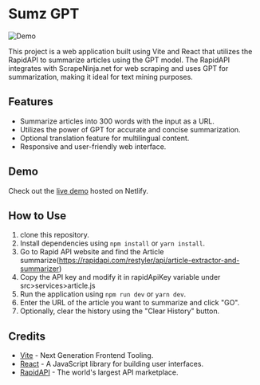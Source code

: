 # Sumz GPT

![Demo](demo.gif)

This project is a web application built using Vite and React that utilizes the RapidAPI to summarize articles using the GPT model. The RapidAPI integrates with ScrapeNinja.net for web scraping and uses GPT for summarization, making it ideal for text mining purposes.

## Features

- Summarize articles into 300 words with the input as a URL.
- Utilizes the power of GPT for accurate and concise summarization.
- Optional translation feature for multilingual content.
- Responsive and user-friendly web interface.

## Demo

Check out the [live demo](https://main--extraordinary-dieffenbachia-ea4d5f.netlify.app/) hosted on Netlify.

## How to Use

1. clone this repository.
2. Install dependencies using `npm install` or `yarn install`.
3. Go to Rapid API website and find the Article summarize(https://rapidapi.com/restyler/api/article-extractor-and-summarizer)
4. Copy the API key and modify it in rapidApiKey variable under src>services>article.js
5. Run the application using `npm run dev` or `yarn dev`.
6. Enter the URL of the article you want to summarize and click "GO".
7. Optionally, clear the history using the "Clear History" button.



## Credits

- [Vite](https://vitejs.dev/) - Next Generation Frontend Tooling.
- [React](https://reactjs.org/) - A JavaScript library for building user interfaces.
- [RapidAPI](https://rapidapi.com/) - The world's largest API marketplace.


